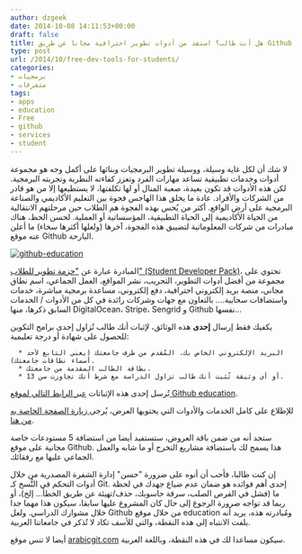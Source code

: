```yaml
---
author: dzgeek
date: 2014-10-08 14:11:53+00:00
draft: false
title: هل أنت طالب؟ استفد من أدوات تطوير احترافية مجانا عن طريق Github
type: post
url: /2014/10/free-dev-tools-for-students/
categories:
- برمجيات
- متفرقات
tags:
- apps
- education
- Free
- github
- services
- student
---
```


لا شك أن لكل غاية وسيلة، ووسيلة تطوير البرمجيات وبنائها على أكمل وجه هو مجموعة أدوات وخدمات تطبيقية تساعد مهارات الفرد وتعزز كفاءته النظرية وتجربته البرمجية. لكن هذه الأدوات قد تكون بعيدة، صعبة المنال أو لها تكلفتها، لا يستطيعها إلا من هو قادر من الشركات والأفراد. عادة ما يخلق هذا الهاجس فجوة بين التعليم الأكاديمي والصناعة البرمجية على أرض الواقع. أكثر من يُحس بهذه الفجوة هم الطلاب حين مرحلتهم الانتقالية من الحياة الأكاديمية إلى الحياة التطبيقية، المؤسساتية أو العملية. لحسن الحظ، هناك مبادرات من شركات المعلوماتية لتضييق هذه الفجوة، آخرها (ولعلها أكثرها سخاء) ما أعلن عنه موقع Github البارحة.

[![github-education](http://www.it-scoop.com/wp-content/uploads/2014/10/github-education-260x300.png)
](http://www.it-scoop.com/wp-content/uploads/2014/10/github-education.png)

المبادرة عبارة عن ["حزمة تطوير للطلاب" (Student Developer Pack)](https://education.github.com/pack)، تحتوي على مجموعة من أفضل أدوات التطوير، التجريب، نشر المواقع، العمل الجماعي، اسم نطاق مجاني، منصة بريد إلكتروني احترافية، دفع إلكتروني، مساعدة برمجية مباشرة، خدمات واستضافات سحابية.... بالتعاون مع جهات وشركات رائدة في كل من الأدوات / الخدمات السابق ذكرها، منها DigitalOcean، Stripe، Sengrid و Github نفسها...

يكفيك فقط إرسال **إحدى** هذه الوثائق، لإثبات أنك طالب تُزاول إحدى برامج التكوين للحصول على شهادة أو درجة تعليمية:



	  * البريد الإلكتروني الخاص بك، المُقدم من طرف جامعتك (يعني التابع لأحد أسماء نطاقات جامعتك).
	  * بطاقة الطالب المقدمة من جامعتك.
	  * أو أي وثيقة تُثبت أنك طالب تزاول الدراسة مع شرط أنك تجاوزت سن 13.

تُرسل إحدى هذه الإثباتات [عبر الرابط التالي لموقع Github education](https://education.github.com/discount_requests/new).

للإطلاع على كامل الخدمات والأدوات التي يحتويها العرض، يُرجى[ زيارة الصفحة الخاصة به من هنا](https://education.github.com/pack).

ستجد أنه من ضمن باقة العروض، ستستفيد أيضا من استضافة 5 مستودعات خاصة مجانية على موقع Github. هذا يسمج لك باستضافة مشاريع التخرج أو ما شابه والعمل الجماعي عليها مع رفقائك.

إن كنت طالبا، فأحب أن أنوه على ضرورة "حسن" إدارة الشفرة المصدرية من خلال أدوات التحكم في النُّسخ كـ Git. إحدى أهم فوائده هو ضمان عدم ضياع جهدك في لحظة ما (فشل في القرص الصلب، سرقة حاسوبك، حذف/تهيئة عن طريق الخطأ... إلخ)، أو ربما قد تواجه ضرورة الرجوع إلى حال كان المشروع عليها سابقا، سيكون هذا مهما جدا خلال مشوارك الدراسي. ولعل Github من خلال موقع education ومُبادرته هذه، يريد أنه يلفت الانتباه إلى هذه النقطة، والتي للأسف تكاد لا تُذكر في جامعاتنا العربية.

أيضا لا تنس موقع [arabicgit.com](//www.arabicgit.com) سيكون مساعدا لك في هذه النقطة، وباللغة العربية.
